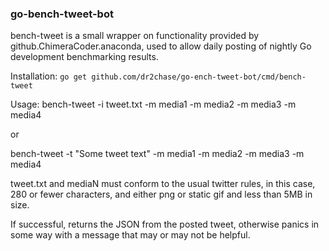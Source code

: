 ### go-bench-tweet-bot

bench-tweet is a small wrapper on functionality provided by
github.ChimeraCoder.anaconda, used to allow daily posting of
nightly Go development benchmarking results.

Installation:
```go get github.com/dr2chase/go-ench-tweet-bot/cmd/bench-tweet```

Usage:
bench-tweet -i tweet.txt -m media1 -m media2 -m media3 -m media4

or 

bench-tweet -t "Some tweet text" -m media1 -m media2 -m media3 -m media4

tweet.txt and mediaN must conform to the usual twitter rules,
in this case, 280 or fewer characters, and either png or static
gif and less than 5MB in size.

If successful, returns the JSON from the posted tweet, otherwise
panics in some way with a message that may or may not be helpful.